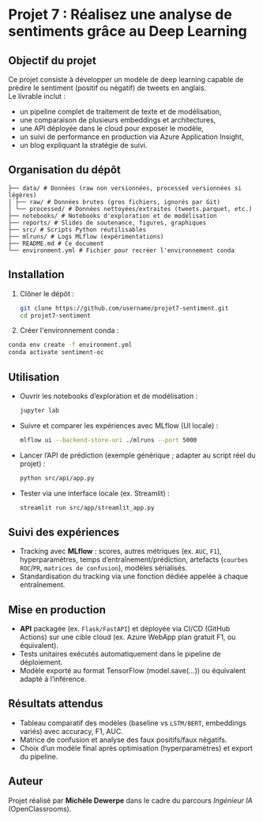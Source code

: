 # Projet 7 : Réalisez une analyse de sentiments grâce au Deep Learning

## Objectif du projet
Ce projet consiste à développer un modèle de deep learning capable de prédire le sentiment (positif ou négatif) de tweets en anglais.  
Le livrable inclut :
- un pipeline complet de traitement de texte et de modélisation,
- une comparaison de plusieurs embeddings et architectures,
- une API déployée dans le cloud pour exposer le modèle,
- un suivi de performance en production via Azure Application Insight,
- un blog expliquant la stratégie de suivi.

## Organisation du dépôt
```
├── data/ # Données (raw non versionnées, processed versionnées si légères)
│ ├── raw/ # Données brutes (gros fichiers, ignorés par Git)
│ └── processed/ # Données nettoyées/extraites (tweets.parquet, etc.)
├── notebooks/ # Notebooks d'exploration et de modélisation
├── reports/ # Slides de soutenance, figures, graphiques
├── src/ # Scripts Python réutilisables
├── mlruns/ # Logs MLflow (expérimentations)
├── README.md # Ce document
└── environment.yml # Fichier pour recréer l'environnement conda
```

## Installation
1. Clôner le dépôt :
   ```bash
   git clone https://github.com/username/projet7-sentiment.git
   cd projet7-sentiment
   ```
2. Créer l'environnement conda :
```bash
conda env create -f environment.yml
conda activate sentiment-oc
```

## Utilisation
- Ouvrir les notebooks d’exploration et de modélisation :
    ```bash
    jupyter lab
    ```
- Suivre et comparer les expériences avec MLflow (UI locale) :
    ```bash
    mlflow ui --backend-store-uri ./mlruns --port 5000
    ```
- Lancer l’API de prédiction (exemple générique ; adapter au script réel du projet) :
    ```bash
    python src/api/app.py
    ```
- Tester via une interface locale (ex. Streamlit) :
    ```bash
    streamlit run src/app/streamlit_app.py
    ```

## Suivi des expériences
- Tracking avec __MLflow__ : scores, autres métriques (ex. `AUC`, `F1`), hyperparamètres, temps d’entraînement/prédiction, artefacts (`courbes ROC`/`PR`, `matrices de confusion`), modèles sérialisés.
- Standardisation du tracking via une fonction dédiée appelée à chaque entraînement.

## Mise en production
- __API__ packagée (ex. `Flask/FastAPI`) et déployée via CI/CD (GitHub Actions) sur une cible cloud (ex. Azure WebApp plan gratuit F1, ou équivalent).
- Tests unitaires exécutés automatiquement dans le pipeline de déploiement.
- Modèle exporté au format TensorFlow (model.save(...)) ou équivalent adapté à l’inférence.

## Résultats attendus
- Tableau comparatif des modèles (baseline vs `LSTM/BERT`, embeddings variés) avec accuracy, F1, AUC.
- Matrice de confusion et analyse des faux positifs/faux négatifs.
- Choix d’un modèle final après optimisation (hyperparamètres) et export du pipeline.

## Auteur
Projet réalisé par __Michèle Dewerpe__ dans le cadre du parcours _Ingénieur IA_ (OpenClassrooms).